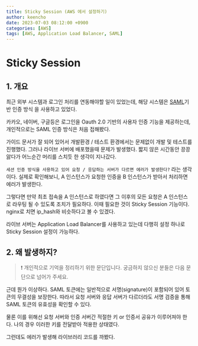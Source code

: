 ```yaml
---
title: Sticky Session (AWS 에서 설정하기)
author: keencho
date: 2023-07-03 08:12:00 +0900
categories: [AWS]
tags: [AWS, Application Load Balancer, SAML]
---
```


# **Sticky Session**

## **1. 개요**  
최근 외부 시스템과 로그인 처리를 연동해야할 일이 있었는데, 해당 시스템은 [SAML](https://ko.wikipedia.org/wiki/SAML)기반 인증 방식 을 사용하고 있었다.  

카카오, 네이버, 구글등은 로그인을 Oauth 2.0 기반의 사용자 인증 기능을 제공하는데, 개인적으로는 SAML 인증 방식은 처음 접해봤다.  

가이드 문서가 잘 되어 있어서 개발환경 / 테스트 환경에서는 문제없이 개발 및 테스트를 진행했다. 그러나 라이브 서버에 배포했을때 문제가 발생했다.
짧지 않은 시간동안 끙끙 앓다가 어느순간 머리를 스치듯 한 생각이 지나갔다.  

`세션 인증 방식을 사용하고 있어 요청 / 응답하는 서버가 다르면 에러가 발생한다?` 라는 생각이다. 실제로 확인해보니, A 인스턴스가 요청한 인증을 B 인스턴스가 받아서 처리하면 에러가 발생한다.  

그렇다면 만약 최초 접속을 A 인스턴스로 하였다면 그 이후의 모든 요청은 A 인스턴스로 라우팅 될 수 있도록 조치가 필요하다. 이때 필요한 것이 Sticky Session 기능이다. nginx로 치면 ip_hash와 비슷하다고 볼 수 있겠다.    

라이브 서버는 Application Load Balancer를 사용하고 있는데 다행히 설정 하나로 Sticky Session 설정이 가능하다.  

## **2. 왜 발생하지?**  
> :exclamation: 개인적으로 기억을 정리하기 위한 문단입니다. 궁금하지 않으신 분들은 다음 문단으로 넘어가 주세요.  

근데 뭔가 이상하다. SAML 토큰에는 일반적으로 서명(signature)이 포함되어 있어 토큰의 무결성을 보장한다. 따라서 요청 서버와 응답 서버가 다르더라도 서명 검증을 통해 SAML 토큰의 유효성을 확인할 수 있다.  

물론 이를 위해선 요청 서버와 인증 서버간 적절한 키 or 인증서 공유가 이루어져야 한다. 나의 경우 이러한 키를 전달받아 적용한 상태였다.  

그런데도 에러가 발생해 라이브러리 코드를 까봤다.
